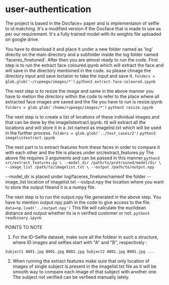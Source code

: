 # user-authentication
The project is based in the Docface+ paper and is implementaion of selfie to id matching. 
It's a modified version if the Docface that is made to use as per our requirement.
It's a fully trained model with its weights file uploaded on google drive.

You have to download it and place it under a new folder named as 'log' directly on the main directory and a subfolder inside the log folder named 'faceres_finetuned'.
After then you are almost ready to run the code.
First step is to run the extract face coloured.ipynb which will extract the face and will save in the directory mentioned in the code. so please chnage the directory input and save loctaion to take the input and save it.
`folders = glob.glob('~/rupeego/images/*')`
`python3 extract-face-coloured.ipynb`

The next step is to resize the image and same in the above manner you have to metion the directory within the code to refer to the place where all extracted face images are saved and the file you have to run is resize.ipynb
`folders = glob.glob('/home/rupeego/images/*')`
`python3 resize.ipynb`

The next step is to create a list of locations of these individual images and that can be done by the imagelistextract.ipynb. tit will extract all the locations and will store it in a .txt named as imagelist.txt which will be used in the further process.
`folders = glob.glob('../test_cases/2')`
`python3 imagelistextract.ipynb`

The next part is to extract features from these faces in order to compare it with each other and the file is places under src/extract_features.py
The above file requires 3 arguments and can be passed in this manner
`python3 src/extract_features.py \
--model_dir /path/to/pretrained/model/dir \
--image_list /path/to/imagelist.txt \
--output /path/to/output.npy`

--model_dir is placed under log/faceres_finetune/nameof the folder
--image_list location of imagelist.txt
--output.npy the location where you want to store the output fileand it is a numpy file.

The next step is to run the output.npy file generated in the above step. You have to mention output.npy path in the code to give access to the file.
`data=np.load('../output.npy')`
This file will calculate the euclidean distance and output whether its ia n verified customer or not.
`python3 readbinary.ipynb`

POINTS TO NOTE
1) For the ID-Selfie dataset, make sure all the foldesr in such a structure, where ID images and selfies start with "A" and "B", respectively :

`Subject1
    A001.jpg
    B001.jpg
    B002.jpg
Subject2
    A001.jpg
    B001.jpg
...`

2) When running the extract features make sure that only location of images of single subject is present in the imagelist.txt file as it will be smooth way to compare each image of that subject with another one. The subject not verified can be verfieed manually lately.
